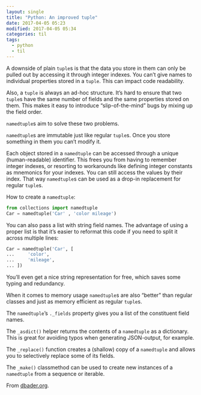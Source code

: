 ```yaml
---
layout: single
title: "Python: An improved tuple"
date: 2017-04-05 05:23
modified: 2017-04-05 05:34
categories: til
tags:
  - python
  - til
---
```


A downside of plain `tuple`s is that the data you store in them can only be pulled out by
accessing it through integer indexes.
You can’t give names to individual properties stored in a `tuple`.
This can impact code readability.

Also, a `tuple` is always an ad-hoc structure.
It’s hard to ensure that two `tuple`s have the same number of fields and the same
properties stored on them.
This makes it easy to introduce “slip-of-the-mind” bugs by mixing up the field order.

`namedtuple`s aim to solve these two problems.

`namedtuple`s are immutable just like regular `tuple`s.
Once you store something in them you can’t modify it.

Each object stored in a `namedtuple` can be accessed through a unique (human-readable)
identifier.
This frees you from having to remember integer indexes,
or resorting to workarounds like defining integer constants as mnemonics for your indexes.
You can still access the values by their index.
That way `namedtuple`s can be used as a drop-in replacement for regular `tuple`s.

How to create a `namedtuple`:

```python
from collections import namedtuple
Car = namedtuple('Car' , 'color mileage')
```

You can also pass a list with string field names.
The advantage of using a proper list is that it’s easier to reformat this code if you need
to split it across multiple lines:

```python
Car = namedtuple('Car', [
...     'color',
...     'mileage',
... ])
```

You’ll even get a nice string representation for free,
which saves some typing and redundancy.

When it comes to memory usage `namedtuple`s are also “better” than regular classes
and just as memory efficient as regular `tuple`s.

The `namedtuple`’s `._fields` property gives you a list of the constituent field names.

The `_asdict()` helper returns the contents of a `namedtuple` as a dictionary.
This is great for avoiding typos when generating JSON-output, for example.

The `_replace()` function creates a (shallow) copy of a `namedtuple`
and allows you to selectively replace some of its fields.

The `_make()` classmethod can be used to create new instances of a `namedtuple` from a
sequence or iterable.

From [dbader.org](https://dbader.org/blog/writing-clean-python-with-namedtuples).
